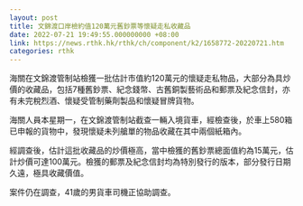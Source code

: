 ```yaml
---
layout: post
title: 文錦渡口岸檢約值120萬元舊鈔票等懷疑走私收藏品
date: 2022-07-21 19:49:55.000000000 +08:00
link: https://news.rthk.hk/rthk/ch/component/k2/1658772-20220721.htm
categories: rthk
---
```


海關在文錦渡管制站檢獲一批估計市值約120萬元的懷疑走私物品，大部分為具炒價的收藏品，包括7種舊鈔票、紀念錢幣、古舊銅製藝術品和郵票及紀念信封，亦有未完稅烈酒、懷疑受管制藥劑製品和懷疑冒牌貨物。

海關人員本星期一，在文錦渡管制站截查一輛入境貨車，經檢查後，於車上580箱已申報的貨物中，發現懷疑未列艙單的物品收藏在其中兩個紙箱內。

經調查後，估計這批收藏品的炒價極高，當中檢獲的舊鈔票總面值約為15萬元，估計炒價可達100萬元。檢獲的郵票及紀念信封均為特別發行的版本，部分發行日期久遠，極具收藏價值。

案件仍在調查，41歲的男貨車司機正協助調查。
